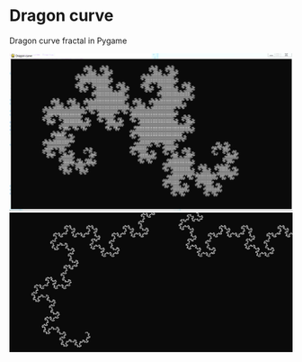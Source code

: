 # Dragon curve
Dragon curve fractal in Pygame

![Alt text](dragon_curve_1.jpg?raw=true "Title")
![Alt text](dragon_curve_2.jpg?raw=true "Title")
